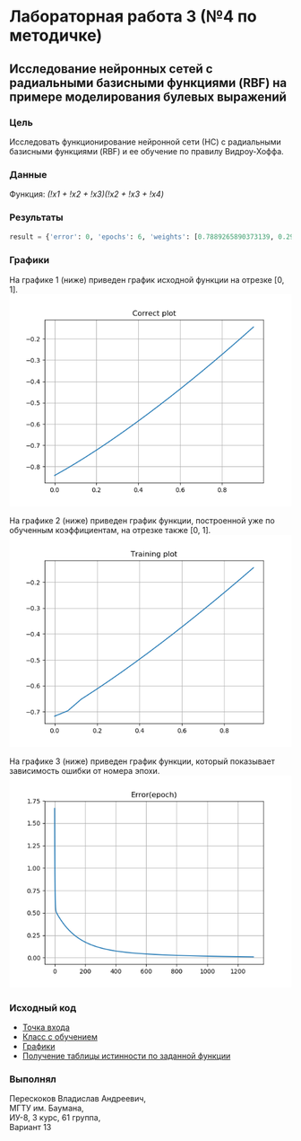 # Лабораторная работа 3 (№4 по методичке)

## Исследование нейронных сетей с радиальными базисными функциями (RBF) на примере моделирования булевых выражений

### Цель
Исследовать функционирование нейронной сети (НС) с радиальными базисными функциями (RBF) и ее обучение по правилу Видроу-Хоффа.

### Данные
Функция: *(!x1 + !x2 + !x3)(!x2 + !x3 + !x4)*  

### Результаты

```python
result = {'error': 0, 'epochs': 6, 'weights': [0.7889265890373139, 0.29022987270033923, 0.08094013055899255, -0.3]}
```

### Графики
На графике 1 (ниже) приведен график исходной функции на отрезке [0, 1].  
![График 1](/plots/correct.png)

На графике 2 (ниже) приведен график функции, построенной уже по обученным коэффициентам, на отрезке также [0, 1].  
![График 2](/plots/training.png)

На графике 3 (ниже) приведен график функции, который показывает зависимость ошибки от номера эпохи.  
![График 3](/plots/error.png)

### Исходный код
- [Точка входа](/app/main.py)
- [Класс с обучением](/app/neural.py)
- [Графики](/app/plots.py)
- [Получение таблицы истинности по заданной функции](/app/z2.py)

### Выполнял
Перескоков Владислав Андреевич,   
МГТУ им. Баумана,  
ИУ-8, 3 курс, 61 группа,  
Вариант 13  
